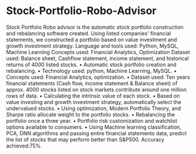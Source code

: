 # Stock-Portfolio-Robo-Advisor
Stock Portfolio Robo advisor is the automatic stock portfolio construction and rebalancing software created. Using listed companies' financial statements, we constructed a portfolio based on value investment and growth investment strategy. Language and tools used: Python, MySQL, Machine Learning Concepts used: Financial Analytics, Optimization Dataset used: Balance sheet, Cashflow statement, income statement, and historical returns of 4000 listed stocks.
•	Automatic stock portfolio creation and rebalancing.
•	Technology used: python, Machine Learning, MySQL. 
•	Concepts used: Financial Analytics, optimization.
•	Dataset used: Ten years financial statements (Cash flow, income statement & Balance sheet) of approx. 4000 stocks listed on stock markets contribute around one million rows of data.
•	Calculating the intrinsic value of each stock.
•	Based on value investing and growth investment strategy, automatically select the undervalued stocks.
•	Using optimization, Modern Portfolio Theory, and Sharpe ratio allocate weight to the portfolio stocks.
•	Rebalancing the portfolio once a three year.
•	Portfolio risk customization and watchlist options available to consumers.
•	Using Machine learning classification, PCA, DNN algorithms and passing entire financial statements data, predict the list of stocks that may perform better than S&P500. Accuracy achieved:75%.
